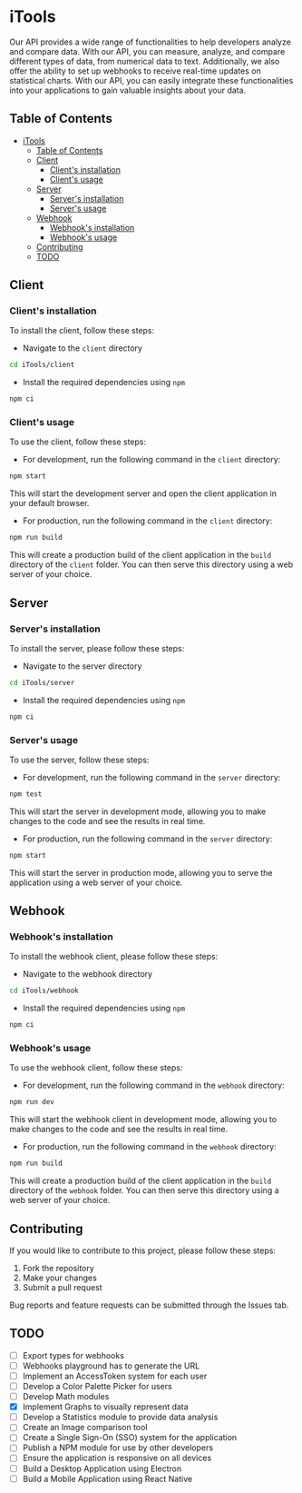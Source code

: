 # iTools

Our API provides a wide range of functionalities to help developers analyze and compare data. With our API, you can measure, analyze, and compare different types of data, from numerical data to text. Additionally, we also offer the ability to set up webhooks to receive real-time updates on statistical charts. With our API, you can easily integrate these functionalities into your applications to gain valuable insights about your data.

## Table of Contents

- [iTools](#itools)
  - [Table of Contents](#table-of-contents)
  - [Client](#client)
    - [Client's installation](#clients-installation)
    - [Client's usage](#clients-usage)
  - [Server](#server)
    - [Server's installation](#servers-installation)
    - [Server's usage](#servers-usage)
  - [Webhook](#webhook)
    - [Webhook's installation](#webhooks-installation)
    - [Webhook's usage](#webhooks-usage)
  - [Contributing](#contributing)
  - [TODO](#todo)

## Client

### Client's installation

To install the client, follow these steps:

- Navigate to the `client` directory

```sh
cd iTools/client
```

- Install the required dependencies using `npm`

```sh
npm ci
```

### Client's usage

To use the client, follow these steps:

- For development, run the following command in the `client` directory:

```sh
npm start
```

This will start the development server and open the client application in your default browser.

- For production, run the following command in the `client` directory:

```sh
npm run build
```

This will create a production build of the client application in the `build` directory of the `client` folder. You can then serve this directory using a web server of your choice.

## Server

### Server's installation

To install the server, please follow these steps:

- Navigate to the server directory

```sh
cd iTools/server
```

- Install the required dependencies using `npm`

```sh
npm ci
```

### Server's usage

To use the server, follow these steps:

- For development, run the following command in the `server` directory:

```sh
npm test
```

This will start the server in development mode, allowing you to make changes to the code and see the results in real time.

- For production, run the following command in the `server` directory:

```sh
npm start
```

This will start the server in production mode, allowing you to serve the application using a web server of your choice.

## Webhook

### Webhook's installation

To install the webhook client, please follow these steps:

- Navigate to the webhook directory

```sh
cd iTools/webhook
```

- Install the required dependencies using `npm`

```sh
npm ci
```

### Webhook's usage

To use the webhook client, follow these steps:

- For development, run the following command in the `webhook` directory:

```sh
npm run dev
```

This will start the webhook client in development mode, allowing you to make changes to the code and see the results in real time.

- For production, run the following command in the `webhook` directory:

```sh
npm run build
```

This will create a production build of the client application in the `build` directory of the `webhook` folder. You can then serve this directory using a web server of your choice.

## Contributing

If you would like to contribute to this project, please follow these steps:

1. Fork the repository
2. Make your changes
3. Submit a pull request

Bug reports and feature requests can be submitted through the Issues tab.

## TODO

- [ ] Export types for webhooks
- [ ] Webhooks playground has to generate the URL
- [ ] Implement an AccessToken system for each user
- [ ] Develop a Color Palette Picker for users
- [ ] Develop Math modules
- [X] Implement Graphs to visually represent data
- [ ] Develop a Statistics module to provide data analysis
- [ ] Create an Image comparison tool
- [ ] Create a Single Sign-On (SSO) system for the application
- [ ] Publish a NPM module for use by other developers
- [ ] Ensure the application is responsive on all devices
- [ ] Build a Desktop Application using Electron
- [ ] Build a Mobile Application using React Native
